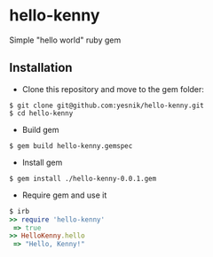 # hello-kenny
Simple "hello world" ruby gem

## Installation

* Clone this repository and move to the gem folder:
```
$ git clone git@github.com:yesnik/hello-kenny.git
$ cd hello-kenny
```

* Build gem
```
$ gem build hello-kenny.gemspec
```

* Install gem
```
$ gem install ./hello-kenny-0.0.1.gem
```

* Require gem and use it
```ruby
$ irb
>> require 'hello-kenny'
 => true 
>> HelloKenny.hello
 => "Hello, Kenny!"
```
